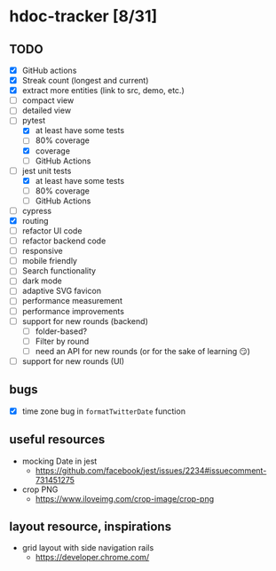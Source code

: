 # hdoc-tracker [8/31]

## TODO

- [x] GitHub actions
- [x] Streak count (longest and current)
- [x] extract more entities (link to src, demo, etc.)
- [ ] compact view
- [ ] detailed view
- [ ] pytest
  - [x] at least have some tests
  - [ ] 80% coverage
  - [x] coverage
  - [ ] GitHub Actions
- [ ] jest unit tests
  - [x] at least have some tests
  - [ ] 80% coverage
  - [ ] GitHub Actions
- [ ] cypress
- [x] routing
- [ ] refactor UI code
- [ ] refactor backend code
- [ ] responsive
- [ ] mobile friendly
- [ ] Search functionality
- [ ] dark mode
- [ ] adaptive SVG favicon
- [ ] performance measurement
- [ ] performance improvements
- [ ] support for new rounds (backend)
  - [ ] folder-based?
  - [ ] Filter by round
  - [ ] need an API for new rounds (or for the sake of learning 😏)
- [ ] support for new rounds (UI)

## bugs

- [x] time zone bug in `formatTwitterDate` function

## useful resources

- mocking Date in jest
  - https://github.com/facebook/jest/issues/2234#issuecomment-731451275
- crop PNG
  - https://www.iloveimg.com/crop-image/crop-png

## layout resource, inspirations

- grid layout with side navigation rails
  - https://developer.chrome.com/
